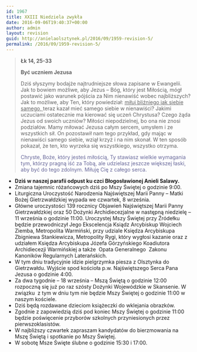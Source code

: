 ```yaml
---
id: 1967
title: XXIII Niedziela zwykła
date: 2016-09-06T19:40:37+00:00
author: admin
layout: revision
guid: http://anielaolsztynek.pl/2016/09/1959-revision-5/
permalink: /2016/09/1959-revision-5/
---
```

> **Łk 14, 25-33**
> 
> **Być uczniem Jezusa**
> 
> Dziś słyszymy bodajże najtrudniejsze słowa zapisane w Ewangelii. Jak to bowiem możliwe, aby Jezus &#8211; Bóg, który jest Miłością, mógł postawić jako warunek pójścia za Nim nienawiść wobec najbliższych? Jak to możliwe, aby Ten, który powiedział: <span style="text-decoration: underline;">miłuj bliźniego jak siebie samego, </span>teraz kazał mieć samego siebie w nienawiści? Jakimi uczuciami ostatecznie ma kierować się uczeń Chrystusa? Czego żąda Jezus od swoich uczniów? Miłości niepodzielnej, bo ona nie znosi podziałów. Mamy miłować Jezusa całym sercem, umysłem i ze wszystkich sił. On pozostawił nam tego przykład, gdy mając w nienawiści samego siebie, wziął krzyż i na nim skonał. W ten sposób pokazał, że ten, kto wyrzeka się wszystkiego, wszystko otrzyma.
> 
> <span style="color: #666699;">Chryste, Boże, który jesteś miłością, Ty stawiasz wielkie wymagania tym, którzy pragną iść za Tobą, ale udzielasz jeszcze większej łaski, aby być do tego zdolnym. Miłuję Cię z całego serca.</span>

  * **Dziś w naszej parafii odpust ku czci Błogosławionej Anieli Salawy.**
  * Zmiana tajemnic różańcowych dziś po Mszy Świętej o godzinie 9:00.
  * Liturgiczna Uroczystość Narodzenia Najświętszej Marii Panny – Matki Bożej Gietrzwałdzkiej wypada we czwartek, 8 września.
  * Główne uroczystości 139 rocznicy Objawień Najświętszej Marii Panny Gietrzwałdzkiej oraz 50 Dożynki Archidiecezjalne w następną niedzielę – 11 września o godzinie 11:00. Uroczystej Mszy Świętej przy Źródełku będzie przewodniczył Jego Ekscelencja Ksiądz Arcybiskup Wojciech Ziemba, Metropolita Warmiński, przy udziale Księdza Arcybiskupa Zbigniewa Stankiewicza, Metropolity Rygi, który wygłosi kazanie oraz z udziałem Księdza Arcybiskupa Józefa Górzyńskiego Koadiutora Archidiecezji Warmińskiej a także  Opata Generalnego  Zakonu Kanoników Regularnych Laterańskich.
  * W tym dniu tradycyjnie idzie pielgrzymka piesza z Olsztynka do Gietrzwałdu. Wyjście spod kościoła p.w. Najświętszego Serca Pana Jezusa o godzinie 4:00.
  * Za dwa tygodnie – 18 września – Mszą Świętą o godzinie 12:00 rozpoczną się już po raz szósty Dożynki Wojewódzkie w Skansenie. W związku  z tym w dniu tym nie będzie Mszy Świętej o godzinie 11:00 w naszym kościele.
  * Dziś będą rozdawane dzieciom książeczki do wklejania obrazków.
  * Zgodnie z zapowiedzią dziś pod koniec Mszy Świętej o godzinie 11:00 będzie poświęcenie przyborów szkolnych przyniesionych przez pierwszoklasistów.
  * W najbliższy czwartek zapraszam kandydatów do bierzmowania na Mszę Świętą i spotkanie po Mszy Świętej.
  * W sobotę Msze Święte ślubne o godzinie 15:30 i 17:00.